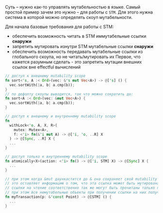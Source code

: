 Суть – нужно как-то управлять мутабельностью в языке. Самый простой пример зачем это нужно – для работы с `STM`. Для этого нужна система в которой можно определять скоуп мутабельности.

Для начала базовые требования для работы с STM:
- обеспечить возможность читать в STM иммутабельные ссылки **снаружи**
- запретить мутировать изнутри STM мутабельные ссылки **снаружи**
- обеспечить возможность передавать мутабельные ссылки из глобального скоупа, но не читать/мутировать их
Первое, что кажется разумным сделать - это запретить мутации внешних ссылок вне effectful вычислений

```rust
// доступ к внешнему mutability scope
fn sort<'s, A :< Ord>(vec: &'s mut Vec<A>) -> @['s] () {
  vec.sortWith(|a, b| a.cmp(b));
}
// по дефолту скоупы выводится, так что можно сократить до:
fn sort<A :< Ord>(vec: &mut Vec<A>) {
  vec.sortWith(|a, b| a.cmp(b));
}

// доступ к внешнему и внутреннему mutability scope
fn
  withLock<'o, A, X, R>(
    mutex: Mutex<A>,
    f: <'i> fn(&'i mut A) -> @['i, 'o, ..R] X
  ) -> @[Sync, ..R] X {
  ...
}

// доступ только к внутреннему mutability scope
fn atomically<X>(action: <'i> fn() -> @['i, STM] X) -> @[Sync] X {
  ...
}

// при этом когда &mut даункастится до & она сохраняет свой mutability scope,
// это оставляет информацию о том, что эта ссылка может быть мутирована где-то в другом скоупе.
// ссылки на чтение соответственно так же могут быть прочитаны только при из своего scope.
// при этом все немутабельные объекты при получении ссылки на них получают const scope
fn myTransaction(p: &'const Point) -> @[STM] () {
  ...
}
```

